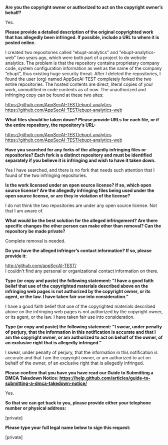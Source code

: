 **Are you the copyright owner or authorized to act on the copyright owner’s behalf?**

Yes.

**Please provide a detailed description of the original copyrighted work that has allegedly been infringed. If possible, include a URL to where it is posted online.**

I created two repositories called "ebupt-analytics" and "ebupt-analytics-web" two years ago, which were both part of a project to do website analytics. The problem is that the repository contains proprietary company code, system configuration information as well as the name of the company “ebupt”, thus existing huge security threat. After I deleted the repositories, I found the user (org) named AppSecAI-TEST completely forked the two entire repositories. The hosted contents are direct, literal copies of your work, unmodified in code contents as of now. The unauthorized and infringing copy can be found at these two sites:

https://github.com/AppSecAI-TEST/ebupt-analytics  
https://github.com/AppSecAI-TEST/ebupt-analytics-web

**What files should be taken down? Please provide URLs for each file, or if the entire repository, the repository’s URL:**

https://github.com/AppSecAI-TEST/ebupt-analytics  
https://github.com/AppSecAI-TEST/ebupt-analytics-web

**Have you searched for any forks of the allegedly infringing files or repositories? Each fork is a distinct repository and must be identified separately if you believe it is infringing and wish to have it taken down.**

Yes I have searched, and there is no fork that needs such attention that I found of the two infringing repositories.

**Is the work licensed under an open source license? If so, which open source license? Are the allegedly infringing files being used under the open source license, or are they in violation of the license?**

I do not think the two repositories are under any open source license. Not that I am aware of.

**What would be the best solution for the alleged infringement? Are there specific changes the other person can make other than removal? Can the repository be made private?**

Complete removal is needed.

**Do you have the alleged infringer’s contact information? If so, please provide it:**

http://github.com/appSecAI-TEST/  
I couldn't find any personal or organizational contact information on there.

**Type (or copy and paste) the following statement: "I have a good faith belief that use of the copyrighted materials described above on the infringing web pages is not authorized by the copyright owner, or its agent, or the law. I have taken fair use into consideration."**

I have a good faith belief that use of the copyrighted materials described above on the infringing web pages is not authorized by the copyright owner, or its agent, or the law. I have taken fair use into consideration.

**Type (or copy and paste) the following statement: "I swear, under penalty of perjury, that the information in this notification is accurate and that I am the copyright owner, or am authorized to act on behalf of the owner, of an exclusive right that is allegedly infringed."**

I swear, under penalty of perjury, that the information in this notification is accurate and that I am the copyright owner, or am authorized to act on behalf of the owner, of an exclusive right that is allegedly infringed.

**Please confirm that you have you have read our Guide to Submitting a DMCA Takedown Notice: https://help.github.com/articles/guide-to-submitting-a-dmca-takedown-notice/**

Yes.

**So that we can get back to you, please provide either your telephone number or physical address:**

[private]

**Please type your full legal name below to sign this request:**

[private]
